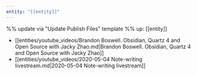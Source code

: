 ```yaml
---
entity: "[[entity]]"
---
```

%% update via "Update Publish Files" template %% 
up: [[entity]]
- [[entities/youtube_videos/Brandon Boswell. Obsidian, Quartz 4 and Open Source with Jacky Zhao.md|Brandon Boswell. Obsidian, Quartz 4 and Open Source with Jacky Zhao]]
- [[entities/youtube_videos/2020-05-04 Note-writing livestream.md|2020-05-04 Note-writing livestream]]
